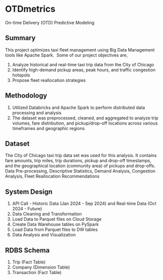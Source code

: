 # OTDmetrics
On-time Delivery (OTD) Predictive Modeling

## Summary
This project optimizes taxi fleet management using Big Data Management tools like Apache Spark. ​
Some of our project objectives are,​
1. Analyze historical and real-time taxi trip data from the City of Chicago​
2. Identify high-demand pickup areas, peak hours, and traffic congestion hotspots​
3. Propose fleet reallocation strategies

## Methodology
1. Utilized Databricks and Apache Spark to perform distributed data processing and analysis
2. The dataset was preprocessed, cleaned, and aggregated to analyze trip volumes, fare distribution, and pickup/drop-off locations across various timeframes and geographic regions

## Dataset
The City of Chicago taxi trip data set was used for this analysis. ​
It contains fare amounts, trip miles, trip durations, pickup and drop-off timestamps, and the geographical location (community area) of pickups and drop-offs.​
Data Pre-processing, Descriptive Statistics, Demand Analysis, Congestion Analysis, Fleet Reallocation Recommendations​

## System Design
1. API Call - Historic Data (Jan 2024 - Sep 2024) and Real-time Data (Oct 2024 - Future)
2. Data Cleaning and Transformation
3. Load Data to Parquet files on Cloud Storage
4. Create Data Warehouse tables on PySpark
5. Load Data from Parquet files to DW tables
6. Data Analysis and Visualization

## RDBS Schema
1. Trip (Fact Table)
2. Company (Dimension Table)
3. Transaction (Fact Table)


​

​

​

​

​

​

​
​

​
